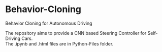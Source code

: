 # Behavior-Cloning

Behavior Cloning for Autonomous Driving

The repository aims to provide a CNN based Steering Controller for Self-Driving Cars.  <br /> 
The .ipynb and .html files are in Python-Files folder.  
